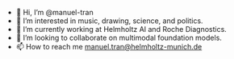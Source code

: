 - 👋 Hi, I’m @manuel-tran
- 👀 I’m interested in music, drawing, science, and politics.
- 🌱 I’m currently working at Helmholtz AI and Roche Diagnostics. 
- 💞️ I’m looking to collaborate on multimodal foundation models.
- 📫 How to reach me manuel.tran@helmholtz-munich.de

<!---
manuel-tran/manuel-tran is a ✨ special ✨ repository because its `README.md` (this file) appears on your GitHub profile.
You can click the Preview link to take a look at your changes.
--->
